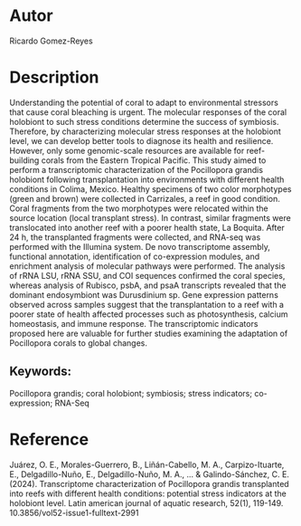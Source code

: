 # Autor
Ricardo Gomez-Reyes
# Description
Understanding the potential of coral to adapt to environmental stressors that cause coral bleaching is urgent. The molecular responses of the coral holobiont to such stress conditions determine the success of symbiosis. Therefore, by characterizing molecular stress responses at the holobiont level, we can develop better tools to diagnose its health and resilience. However, only some genomic-scale resources are available for reef-building corals from the Eastern Tropical Pacific. This study aimed to perform a transcriptomic characterization of the Pocillopora grandis holobiont following transplantation into environments with different health conditions in Colima, Mexico. Healthy specimens of two color morphotypes (green and brown) were collected in Carrizales, a reef in good condition. Coral fragments from the two morphotypes were relocated within the source location (local transplant stress). In contrast, similar fragments were translocated into another reef with a poorer health state, La Boquita. After 24 h, the transplanted fragments were collected, and RNA-seq was performed with the Illumina system. De novo transcriptome assembly, functional annotation, identification of co-expression modules, and enrichment analysis of molecular pathways were performed. The analysis of rRNA LSU, rRNA SSU, and COI sequences confirmed the coral species, whereas analysis of Rubisco, psbA, and psaA transcripts revealed that the dominant endosymbiont was Durusdinium sp. Gene expression patterns observed across samples suggest that the transplantation to a reef with a poorer state of health affected processes such as photosynthesis, calcium homeostasis, and immune response. The transcriptomic indicators proposed here are valuable for further studies examining the adaptation of Pocillopora corals to global changes.

## Keywords: 
Pocillopora grandis; coral holobiont; symbiosis; stress indicators; co-expression; RNA-Seq


# Reference
Juárez, O. E., Morales-Guerrero, B., Liñán-Cabello, M. A., Carpizo-Ituarte, E., Delgadillo-Nuño, E., Delgadillo-Nuño, M. A., ... & Galindo-Sánchez, C. E. (2024). Transcriptome characterization of Pocillopora grandis transplanted into reefs with different health conditions: potential stress indicators at the holobiont level. Latin american journal of aquatic research, 52(1), 119-149. 10.3856/vol52-issue1-fulltext-2991 

